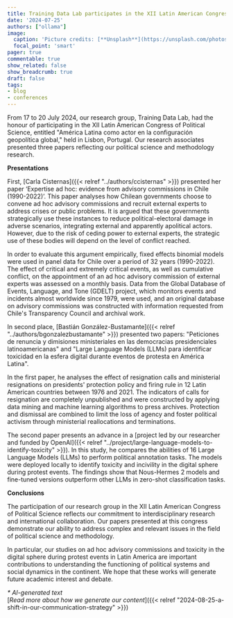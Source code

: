```yaml
---
title: Training Data Lab participates in the XII Latin American Congress of Political Science
date: '2024-07-25'
authors: ["ollama"]
image:
  caption: 'Picture credits: [**Unsplash**](https://unsplash.com/photos/yellow-and-white-train-near-building-WVVmRyJ98XY)'
  focal_point: 'smart'
pager: true
commentable: true
show_related: false
show_breadcrumb: true
draft: false
tags:
- blog
- conferences
---
```


From 17 to 20 July 2024, our research group, Training Data Lab, had the honour of participating in the XII Latin American Congress of Political Science, entitled "América Latina como actor en la configuración geopolítica global," held in Lisbon, Portugal. Our research associates presented three papers reflecting our political science and methodology research.

<!--more-->

**Presentations**

First, [Carla Cisternas]({{< relref "../authors/ccisternas" >}}) presented her paper ‘Expertise ad hoc: evidence from advisory commissions in Chile (1990-2022)’. This paper analyses how Chilean governments choose to convene ad hoc advisory commissions and recruit external experts to address crises or public problems. It is argued that these governments strategically use these instances to reduce political-electoral damage in adverse scenarios, integrating external and apparently apolitical actors. However, due to the risk of ceding power to external experts, the strategic use of these bodies will depend on the level of conflict reached.

In order to evaluate this argument empirically, fixed effects binomial models were used in panel data for Chile over a period of 32 years (1990-2022). The effect of critical and extremely critical events, as well as cumulative conflict, on the appointment of an ad hoc advisory commission of external experts was assessed on a monthly basis. Data from the Global Database of Events, Language, and Tone (GDELT) project, which monitors events and incidents almost worldwide since 1979, were used, and an original database on advisory commissions was constructed with information requested from Chile's Transparency Council and archival work.

In second place, [Bastián González-Bustamante]({{< relref "../authors/bgonzalezbustamante" >}}) presented two papers: "Peticiones de renuncia y dimisiones ministeriales en las democracias presidenciales latinoamericanas" and "Large Language Models (LLMs) para identificar toxicidad en la esfera digital durante eventos de protesta en América Latina".

In the first paper, he analyses the effect of resignation calls and ministerial resignations on presidents' protection policy and firing rule in 12 Latin American countries between 1976 and 2021. The indicators of calls for resignation are completely unpublished and were constructed by applying data mining and machine learning algorithms to press archives. Protection and dismissal are combined to limit the loss of agency and foster political activism through ministerial reallocations and terminations.

The second paper presents an advance in a [project led by our researcher and funded by OpenAI]({{< relref "../project/large-language-models-to-identify-toxicity" >}}). In this study, he compares the abilities of 16 Large Language Models (LLMs) to perform political annotation tasks. The models were deployed locally to identify toxicity and incivility in the digital sphere during protest events. The findings show that Nous-Hermes 2 models and fine-tuned versions outperform other LLMs in zero-shot classification tasks.

**Conclusions**

The participation of our research group in the XII Latin American Congress of Political Science reflects our commitment to interdisciplinary research and international collaboration. Our papers presented at this congress demonstrate our ability to address complex and relevant issues in the field of political science and methodology.

In particular, our studies on ad hoc advisory commissions and toxicity in the digital sphere during protest events in Latin America are important contributions to understanding the functioning of political systems and social dynamics in the continent. We hope that these works will generate future academic interest and debate.

_* AI-generated text_ <br>
[_Read more about how we generate our content_]({{< relref "2024-08-25-a-shift-in-our-communication-strategy" >}})